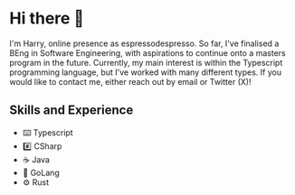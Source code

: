 # Hi there 👋
I'm Harry, online presence as espressodespresso. So far, I've finalised a BEng in Software Engineering, with aspirations to continue onto a masters program in the future. Currently, my main interest is within the Typescript programming language, but I've worked with many different types. If you would like to contact me, either reach out by email or Twitter (X)!

## Skills and Experience 
* ⌨️ Typescript
* #️⃣ CSharp
* ☕ Java
* 🚦 GoLang
* ⚙️ Rust

<!--
**espressodespresso/espressodespresso** is a ✨ _special_ ✨ repository because its `README.md` (this file) appears on your GitHub profile.

Here are some ideas to get you started:

- 🔭 I’m currently working on ...
- 🌱 I’m currently learning ...
- 👯 I’m looking to collaborate on ...
- 🤔 I’m looking for help with ...
- 💬 Ask me about ...
- 📫 How to reach me: ...
- 😄 Pronouns: ...
- ⚡ Fun fact: ...
-->
